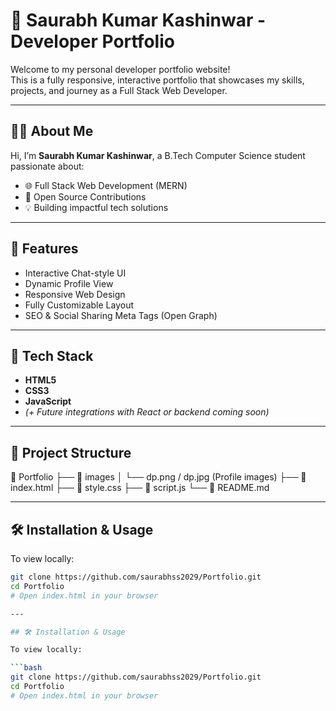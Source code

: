 # 💼 Saurabh Kumar Kashinwar - Developer Portfolio

Welcome to my personal developer portfolio website!  
This is a fully responsive, interactive portfolio that showcases my skills, projects, and journey as a Full Stack Web Developer.

---

## 🧑‍💻 About Me

Hi, I’m **Saurabh Kumar Kashinwar**, a B.Tech Computer Science student passionate about:

- 🌐 Full Stack Web Development (MERN)
- 🔗 Open Source Contributions
- 💡 Building impactful tech solutions

---

## 🚀 Features

- Interactive Chat-style UI
- Dynamic Profile View
- Responsive Web Design
- Fully Customizable Layout
- SEO & Social Sharing Meta Tags (Open Graph)

---

## 📸 Tech Stack

- **HTML5**
- **CSS3**
- **JavaScript**
- *(+ Future integrations with React or backend coming soon)*

---

## 📁 Project Structure
📂 Portfolio
├── 📁 images
│ └── dp.png / dp.jpg (Profile images)
├── 📄 index.html
├── 📄 style.css
├── 📄 script.js
└── 📄 README.md


---

## 🛠️ Installation & Usage

To view locally:

```bash
git clone https://github.com/saurabhss2029/Portfolio.git
cd Portfolio
# Open index.html in your browser

---

## 🛠️ Installation & Usage

To view locally:

```bash
git clone https://github.com/saurabhss2029/Portfolio.git
cd Portfolio
# Open index.html in your browser




